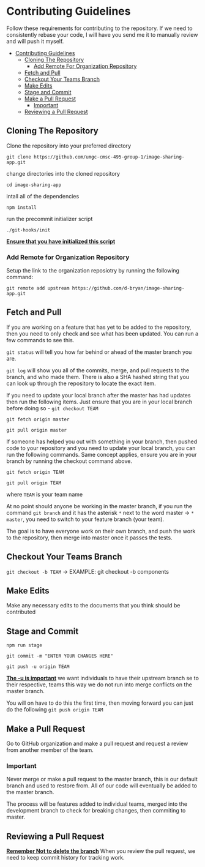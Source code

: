 # Contributing Guidelines

Follow these requirements for contributing to the repository. If we need to consistently rebase your code, I will have you send me it to manually review and will push it myself.

- [Contributing Guidelines](#contributing-guidelines)
  - [Cloning The Repository](#cloning-the-repository)
    - [Add Remote For Organization Repository](#add-remote-for-organization-repository)
  - [Fetch and Pull](#fetch-and-pull)
  - [Checkout Your Teams Branch](#creating-your-own-branch)
  - [Make Edits](#make-edits)
  - [Stage and Commit](#stage-and-commit)
  - [Make a Pull Request](#make-a-pull-request)
    - [Important](#important)
  - [Reviewing a Pull Request](#reviewing-a-pull-request)

## Cloning The Repository

Clone the repository into your preferred directory

`git clone https://github.com/umgc-cmsc-495-group-1/image-sharing-app.git`

change directories into the cloned repository

`cd image-sharing-app`

intall all of the dependencies

`npm install`

run the precommit initializer script

`./git-hooks/init`

<b><u>Ensure that you have initialized this script</u></b>

### Add Remote for Organization Repository

Setup the link to the organization reposiotry by running the following command:

`git remote add upstream https://github.com/d-bryan/image-sharing-app.git`

## Fetch and Pull

If you are working on a feature that has yet to be added to the repository, then you need to only check and see what has been updated. You can run a few commands to see this.

`git status` will tell you how far behind or ahead of the master branch you are.

`git log` will show you all of the commits, merge, and pull requests to the branch, and who made them. There is also a SHA hashed string that you can look up through the repository to locate the exact item.

If you need to update your local branch after the master has had updates then run the following items. Just ensure that you are in your local branch before doing so - `git checkout TEAM`

`git fetch origin master`

`git pull origin master`

If someone has helped you out with something in your branch, then pushed code to your repository and you need to update your local branch, you can run the following commands. Same concept applies, ensure you are in your branch by running the checkout command above.

`git fetch origin TEAM`

`git pull origin TEAM`

where `TEAM` is your team name

At no point should anyone be working in the master branch, if you run the command `git branch` and it has the asterisk `*` next to the word master -> `* master`, you need to switch to your feature branch (your team).

The goal is to have everyone work on their own branch, and push the work to the repository, then merge into master once it passes the tests.

## Checkout Your Teams Branch

`git checkout -b TEAM` -> EXAMPLE: git checkout -b components

## Make Edits

Make any necessary edits to the documents that you think should be contributed

## Stage and Commit

`npm run stage`

`git commit -m "ENTER YOUR CHANGES HERE"`

`git push -u origin TEAM`

<b><u>The -u is important</u></b> we want individuals to have their upstream branch se to their respective,
teams this way we do not run into merge conflicts on the master branch.

You will on have to do this the first time, then moving forward you can just do the following `git push origin TEAM`

## Make a Pull Request

Go to GitHub organization and make a pull request and request a review from another member of the team.

### Important

Never merge or make a pull request to the master branch, this is our default branch and used to restore from. All of our code will eventually be added to the master branch.

The process will be features added to individual teams, merged into the development branch to check for breaking changes, then commiting to master.

## Reviewing a Pull Request

<b><u>Remember Not to delete the branch</u></b> When you review the pull request, we need to keep commit history for tracking work.